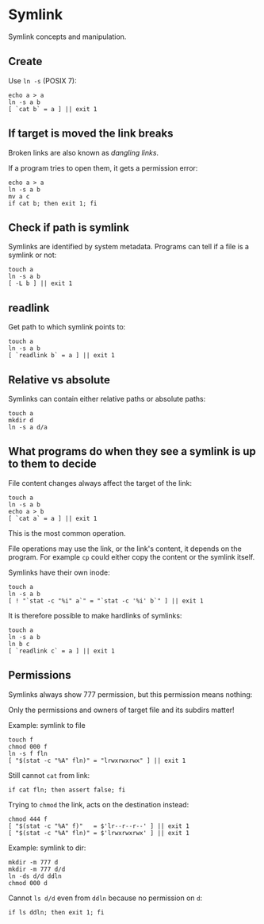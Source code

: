 # Symlink

Symlink concepts and manipulation.

## Create

Use `ln -s` (POSIX 7):

    echo a > a
    ln -s a b
    [ `cat b` = a ] || exit 1

## If target is moved the link breaks

Broken links are also known as *dangling links*.

If a program tries to open them, it gets a permission error:

    echo a > a
    ln -s a b
    mv a c
    if cat b; then exit 1; fi

## Check if path is symlink

Symlinks are identified by system metadata. Programs can tell if a file is a symlink or not:

    touch a
    ln -s a b
    [ -L b ] || exit 1

## readlink

Get path to which symlink points to:

    touch a
    ln -s a b
    [ `readlink b` = a ] || exit 1

## Relative vs absolute

Symlinks can contain either relative paths or absolute paths:

    touch a
    mkdir d
    ln -s a d/a

## What programs do when they see a symlink is up to them to decide

File content changes always affect the target of the link:

    touch a
    ln -s a b
    echo a > b
    [ `cat a` = a ] || exit 1

This is the most common operation.

File operations may use the link, or the link's content, it depends on the program. For example `cp` could either copy the content or the symlink itself.

Symlinks have their own inode:

    touch a
    ln -s a b
    [ ! "`stat -c "%i" a`" = "`stat -c '%i' b`" ] || exit 1

It is therefore possible to make hardlinks of symlinks:

    touch a
    ln -s a b
    ln b c
    [ `readlink c` = a ] || exit 1

## Permissions

Symlinks always show 777 permission, but this permission means nothing:

Only the permissions and owners of target file and its subdirs matter!

Example: symlink to file

    touch f
    chmod 000 f
    ln -s f fln
    [ "$(stat -c "%A" fln)" = "lrwxrwxrwx" ] || exit 1

Still cannot `cat` from link:

    if cat fln; then assert false; fi

Trying to `chmod` the link, acts on the destination instead:

    chmod 444 f
    [ "$(stat -c "%A" f)"   = $'lr--r--r--' ] || exit 1
    [ "$(stat -c "%A" fln)" = $'lrwxrwxrwx' ] || exit 1

Example: symlink to dir:

    mkdir -m 777 d
    mkdir -m 777 d/d
    ln -ds d/d ddln
    chmod 000 d

Cannot `ls d/d` even from `ddln` because no permission on `d`:

    if ls ddln; then exit 1; fi
